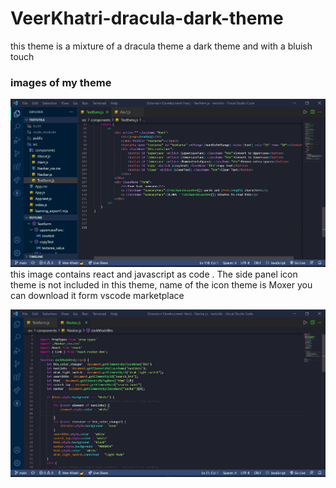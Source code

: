 # VeerKhatri-dracula-dark-theme
this theme is a mixture of a dracula theme a dark theme and with a bluish touch
### images of my theme
![image](themeshot.jpg)
this image contains react and javascript as code . The side panel icon theme is not included in this theme, name of the icon theme is Moxer  you can download it form vscode marketplace

![image](shotshot.jpg)